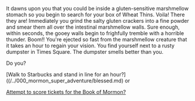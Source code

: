 It dawns upon you that you could be inside a gluten-sensitive marshmellow stomach so you begin to search for your 
box of Wheat Thins. Voila! There they are! Immediately you grind the salty gluten crackers into a fine powder and smear 
them all over the intestinal marshmellow walls.  Sure enough, within seconds, the gooey walls begin to frighfully 
tremble with a horrible thunder. Boom!! You're ejected so fast from the marshmellow creature that it takes an hour 
to regain your vision. You find yourself next to a rusty dumpster in Times Square.  The dumpster smells better than you.

Do you?

[Walk to Starbucks and stand in line for an hour?]((/../000_mormon_super_adventure/blessed.md)
or

[Attempt to score tickets for the Book of Mormon?](/../000_mormon_super_adventure/blessed.md)

